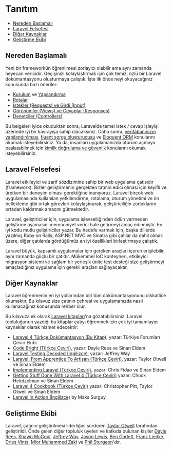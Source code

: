 # Tanıtım

- [Nereden Başlamalı](#where-to-start)
- [Laravel Felsefesi](#laravel-philosophy)
- [Diğer Kaynaklar](#additional-resources)
- [Geliştirme Ekibi](#development-team)

<a name="where-to-start"></a>
## Nereden Başlamalı

Yeni bir frameworkün öğrenilmesi zorlayıcı olabilir ama aynı zamanda heyecan vericidir. Geçişinizi kolaylaştırmak için çok temiz, özlü bir Laravel dokümantasyonu oluşturmaya çalıştık. İşte ilk önce neyi okuyacağınız konusunda bazı öneriler:

- [Kurulum](/docs/installation) ve [Yapılandırma](/docs/configuration)
- [Rotalar](/docs/routing)
- [İstekler (Requests) ve Girdi (Input)](/docs/requests)
- [Görünümler (Views) ve Cevaplar (Responses)](/docs/responses)
- [Denetçiler (Controllers)](/docs/controllers)

Bu belgeleri iyice okuduktan sonra, Laravelde temel istek / cevap işleyişi üzerinde iyi bir kavrayışa sahip olacaksınız. Daha sonra, [veritabanınızın yapılandırılması](/docs/database), [fluent sorgu oluşturucusu](/docs/queries) ve [Eloquent ORM](/docs/eloquent) konularını okumak isteyebilirsiniz. Ya da, insanları uygulamanızda oturum açmaya başlatabilmek için [kimlik doğrulama ve güvenlik](/docs/security) konularını okumak isteyebilirsiniz.

<a name="laravel-philosophy"></a>
## Laravel Felsefesi

Laravel etkileyici ve zarif sözdizimine sahip bir web uygulama çatısıdır (framework). Bizler geliştirmenin gerçekten tatmin edici olması için keyifli ve üretken bir deneyim olması gerektiğine inanıyoruz. Laravel birçok web uygulamasında kullanılan yetkilendirme, rotalama, oturum yönetimi ve ön bellekleme gibi ortak görevleri kolaylaştırarak, geliştiriciliğin zorluklarını ortadan kaldırmak amacını gütmektedir.

Laravel, geliştiriciler için, uygulama işlevselliğinden ödün vermeden geliştirme aşamasını memnuniyet verici hale getirmeyi amaç edinmiştir. En iyi kodu mutlu geliştiriciler yazar. Bu hedefe varmak için, başka dillerde yazılmış Ruby on Rails, ASP.NET MVC ve Sinatra gibi çatılar da dahil olmak üzere, diğer çatılarda gördüğümüz en iyi özellikleri birleştirmeye çalıştık.

Laravel büyük, kapsamlı uygulamalar için gereken araçları içeren erişilebilir, aynı zamanda güçlü bir çatıdır. Mükemmel IoC konteyneri, etkileyici migrasyon sistemi ve sağlam bir yerleşik ünite test desteği size geliştirmeyi amaçladığınız uygulama için gerekli araçları sağlayacaktır.

<a name="additional-resources"></a>
## Diğer Kaynaklar

Laravel öğrenmenin en iyi yollarından biri tüm dokümantasyonunu dikkatlice okumaktır. Bu kılavuz size çatının çehresi ve uygulamanızda nasıl kullanacağınız konusunda rehber olur.

Bu kılavuza ek olarak [Laravel kitapları](http://wiki.laravel.io/Books)'na gözatabilirsiniz. Laravel topluluğunun yazdığı bu kitaplar çatıyı öğrenmek için çok iyi tamamlayıcı kaynaklar olarak hizmet edecektir:

- [Laravel 4 Türkçe Dokümantasyon (Bu Kitap)](https://leanpub.com/laravel4-tr), yazar: Türkiye Forumları Çeviri Ekibi
- [Code Bright (Türkçe Çeviri)](https://leanpub.com/codebright-tr), yazar: Dayle Rees ve Sinan Eldem
- [Laravel Testing Decoded (İngilizce)](https://leanpub.com/laravel-testing-decoded), yazar: Jeffrey Way
- [Laravel: From Apprentice To Artisan (Türkçe Çeviri)](https://leanpub.com/laravel-4-tr), yazar: Taylor Otwell ve Sinan Eldem
- [Implementing Laravel (Türkçe Çeviri)](https://leanpub.com/implementinglaravel-tr), yazar: Chris Fidao ve Sinan Eldem
- [Getting Stuff Done With Laravel 4 (Türkçe Çeviri)](https://leanpub.com/gsd-laravel-tr) yazar: Chuck Heintzelman ve Sinan Eldem
- [Laravel 4 Cookbook (Türkçe Çeviri)](https://leanpub.com/laravel4cookbook-tr) yazar: Christopher Pitt, Taylor Otwell ve Sinan Eldem
- [Laravel in Action (İngilizce)](http://www.manning.com/surguy/) by Maks Surguy

<a name="development-team"></a>
## Geliştirme Ekibi

Laravel, çatının geliştirilmesi liderliğini sürdüren [Taylor Otwell](https://github.com/taylorotwell) tarafından geliştirildi. Önde gelen diğer topluluk üyeleri ve katkıda bulunan kişiler [Dayle Rees](https://github.com/daylerees), [Shawn McCool](https://github.com/ShawnMcCool), [Jeffrey Way](https://github.com/JeffreyWay), [Jason Lewis](https://github.com/jasonlewis), [Ben Corlett](https://github.com/bencorlett), [Franz Liedke](https://github.com/franzliedke), [Dries Vints](https://github.com/driesvints), [Mior Muhammed Zaki](https://github.com/crynobone) ve [Phil Sturgeon](https://github.com/philsturgeon)'dır.